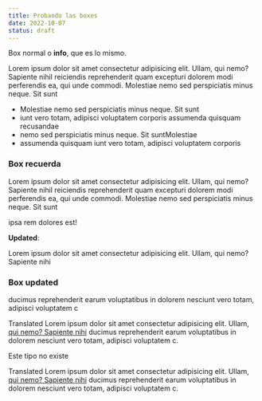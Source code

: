 ```yaml
---
title: Probando las boxes
date: 2022-10-07
status: draft
---
```


<script>
  import Box from '$lib/components/Box.svelte';
  import Emphasis from '$lib/components/Emphasis.svelte';
</script>

<Box>

Box <Emphasis>normal</Emphasis> o **info**, que es lo mismo.

Lorem ipsum dolor sit amet consectetur adipisicing elit. Ullam, qui nemo? Sapiente nihil reiciendis reprehenderit quam excepturi dolorem modi perferendis ea, qui unde commodi. Molestiae nemo sed perspiciatis minus neque. Sit sunt

- Molestiae nemo sed perspiciatis minus neque. Sit sunt
- iunt vero totam, adipisci voluptatem corporis assumenda quisquam recusandae
- nemo sed perspiciatis minus neque. Sit suntMolestiae
- assumenda quisquam  iunt vero totam, adipisci voluptatem corporis

</Box>

<Box type="recuerda">

### Box recuerda

Lorem ipsum dolor sit amet consectetur adipisicing elit. Ullam, qui nemo? Sapiente nihil reiciendis reprehenderit quam excepturi dolorem modi perferendis ea, qui unde commodi. Molestiae nemo sed perspiciatis minus neque. Sit sunt

ipsa rem dolores est!

</Box>

<Box type="updated">

**Updated**:

Lorem ipsum dolor sit amet consectetur adipisicing elit. Ullam, qui nemo? Sapiente nihi

### Box updated

ducimus reprehenderit earum voluptatibus in dolorem nesciunt vero totam, adipisci voluptatem c

</Box>

<Box type="translated">

Translated Lorem ipsum dolor sit amet consectetur adipisicing elit. Ullam, [qui nemo? Sapiente nihi](https://rubenvara.io) ducimus reprehenderit earum voluptatibus in dolorem nesciunt vero totam, adipisci voluptatem c.

</Box>

<Box type="inventado">

Este tipo no existe

Translated Lorem ipsum dolor sit amet consectetur adipisicing elit. Ullam, [qui nemo? Sapiente nihi](https://rubenvara.io) ducimus reprehenderit earum voluptatibus in dolorem nesciunt vero totam, adipisci voluptatem c.

</Box>
